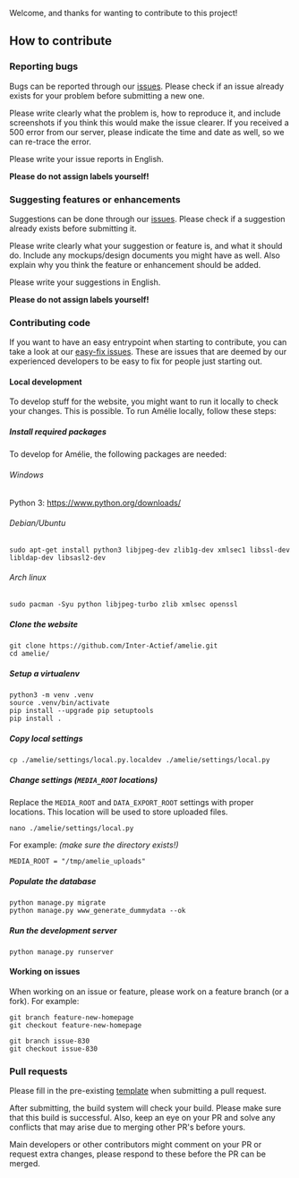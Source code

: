 Welcome, and thanks for wanting to contribute to this project!

## How to contribute

### Reporting bugs
Bugs can be reported through our [issues](https://github.com/Inter-Actief/amelie/issues). Please check if an issue already exists for your problem before submitting a new one.

Please write clearly what the problem is, how to reproduce it, and include screenshots if you think this would make the issue clearer. If you received a 500 error from our server, please indicate the time and date as well, so we can re-trace the error.

Please write your issue reports in English.

**Please do not assign labels yourself!**

### Suggesting features or enhancements
Suggestions can be done through our [issues](https://github.com/Inter-Actief/amelie/issues). Please check if a suggestion already exists before submitting it.

Please write clearly what your suggestion or feature is, and what it should do. Include any mockups/design documents you might have as well. Also explain why you think the feature or enhancement should be added.

Please write your suggestions in English.

**Please do not assign labels yourself!**

### Contributing code
If you want to have an easy entrypoint when starting to contribute, you can take a look at our [easy-fix issues](https://github.com/Inter-Actief/amelie/labels/easy-fix). These are issues that are deemed by our experienced developers to be easy to fix for people just starting out.

#### Local development
To develop stuff for the website, you might want to run it locally to check your changes. This is possible. To run Amélie locally, follow these steps:

##### Install required packages
To develop for Amélie, the following packages are needed:

###### Windows
Python 3: https://www.python.org/downloads/

###### Debian/Ubuntu
    sudo apt-get install python3 libjpeg-dev zlib1g-dev xmlsec1 libssl-dev libldap-dev libsasl2-dev

###### Arch linux
    sudo pacman -Syu python libjpeg-turbo zlib xmlsec openssl

##### Clone the website
    git clone https://github.com/Inter-Actief/amelie.git
    cd amelie/

##### Setup a virtualenv
    python3 -m venv .venv
    source .venv/bin/activate
    pip install --upgrade pip setuptools
    pip install .

##### Copy local settings
    cp ./amelie/settings/local.py.localdev ./amelie/settings/local.py

##### Change settings (`MEDIA_ROOT` locations)
Replace the `MEDIA_ROOT` and `DATA_EXPORT_ROOT` settings with proper locations. This location will be used to store uploaded files.

    nano ./amelie/settings/local.py

For example: *(make sure the directory exists!)*

    MEDIA_ROOT = "/tmp/amelie_uploads"

##### Populate the database
    python manage.py migrate
    python manage.py www_generate_dummydata --ok

##### Run the development server
    python manage.py runserver

#### Working on issues
When working on an issue or feature, please work on a feature branch (or a fork). For example:

    git branch feature-new-homepage
    git checkout feature-new-homepage

    git branch issue-830
    git checkout issue-830

### Pull requests
Please fill in the pre-existing [template](.github/PULL_REQUEST_TEMPLATE.md) when submitting a pull request.

After submitting, the build system will check your build. Please make sure that this build is successful. Also, keep an eye on your PR and solve any conflicts that may arise due to merging other PR's before yours.

Main developers or other contributors might comment on your PR or request extra changes, please respond to these before the PR can be merged.
